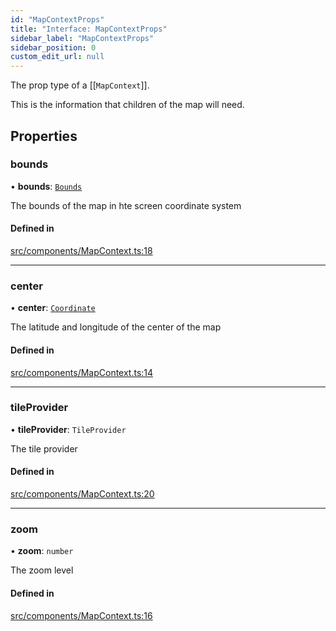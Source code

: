 ```yaml
---
id: "MapContextProps"
title: "Interface: MapContextProps"
sidebar_label: "MapContextProps"
sidebar_position: 0
custom_edit_url: null
---
```


The prop type of a [[`MapContext`]].

This is the information that children of the map will need.

## Properties

### bounds

• **bounds**: [`Bounds`](Bounds.md)

The bounds of the map in hte screen coordinate system

#### Defined in

[src/components/MapContext.ts:18](https://github.com/rob-blackbourn/jetblack-map/blob/303d233/src/components/MapContext.ts#L18)

___

### center

• **center**: [`Coordinate`](Coordinate.md)

The latitude and longitude of the center of the map

#### Defined in

[src/components/MapContext.ts:14](https://github.com/rob-blackbourn/jetblack-map/blob/303d233/src/components/MapContext.ts#L14)

___

### tileProvider

• **tileProvider**: `TileProvider`

The tile provider

#### Defined in

[src/components/MapContext.ts:20](https://github.com/rob-blackbourn/jetblack-map/blob/303d233/src/components/MapContext.ts#L20)

___

### zoom

• **zoom**: `number`

The zoom level

#### Defined in

[src/components/MapContext.ts:16](https://github.com/rob-blackbourn/jetblack-map/blob/303d233/src/components/MapContext.ts#L16)
